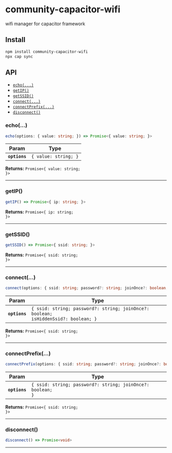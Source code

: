 # community-capacitor-wifi

wifi manager for capacitor framework

## Install

```bash
npm install community-capacitor-wifi
npx cap sync
```

## API

<docgen-index>

* [`echo(...)`](#echo)
* [`getIP()`](#getip)
* [`getSSID()`](#getssid)
* [`connect(...)`](#connect)
* [`connectPrefix(...)`](#connectprefix)
* [`disconnect()`](#disconnect)

</docgen-index>

<docgen-api>
<!--Update the source file JSDoc comments and rerun docgen to update the docs below-->

### echo(...)

```typescript
echo(options: { value: string; }) => Promise<{ value: string; }>
```

| Param         | Type                            |
| ------------- | ------------------------------- |
| **`options`** | <code>{ value: string; }</code> |

**Returns:** <code>Promise&lt;{ value: string; }&gt;</code>

--------------------


### getIP()

```typescript
getIP() => Promise<{ ip: string; }>
```

**Returns:** <code>Promise&lt;{ ip: string; }&gt;</code>

--------------------


### getSSID()

```typescript
getSSID() => Promise<{ ssid: string; }>
```

**Returns:** <code>Promise&lt;{ ssid: string; }&gt;</code>

--------------------


### connect(...)

```typescript
connect(options: { ssid: string; password?: string; joinOnce?: boolean; isHiddenSsid?: boolean; }) => Promise<{ ssid: string; }>
```

| Param         | Type                                                                                          |
| ------------- | --------------------------------------------------------------------------------------------- |
| **`options`** | <code>{ ssid: string; password?: string; joinOnce?: boolean; isHiddenSsid?: boolean; }</code> |

**Returns:** <code>Promise&lt;{ ssid: string; }&gt;</code>

--------------------


### connectPrefix(...)

```typescript
connectPrefix(options: { ssid: string; password?: string; joinOnce?: boolean; }) => Promise<{ ssid: string; }>
```

| Param         | Type                                                                  |
| ------------- | --------------------------------------------------------------------- |
| **`options`** | <code>{ ssid: string; password?: string; joinOnce?: boolean; }</code> |

**Returns:** <code>Promise&lt;{ ssid: string; }&gt;</code>

--------------------


### disconnect()

```typescript
disconnect() => Promise<void>
```

--------------------

</docgen-api>
